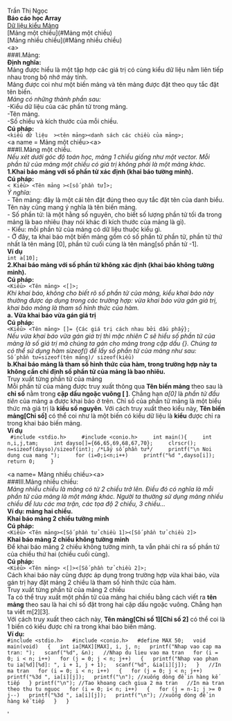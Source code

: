 Trần Thị Ngọc  
**Báo cáo học Array**  
[Dữ liệu kiểu Mảng](#Mảng)  
[Mảng một chiều](#Mảng một chiều)  
[Mảng nhiều chiều](#Mảng nhiều chiều)   
<a name = Mảng><a\>  
###I.Mảng:  
**Định nghĩa:**  
      Mảng được hiểu là một tập hợp các giá trị có cùng kiểu dữ liệu nằm liên tiếp nhau trong bộ nhớ máy tính.  
      Mảng được coi như một biến mảng và tên mảng được đặt theo quy tắc đặt tên biến.  
    *Mảng có những thành phần sau:*  
      -Kiểu dữ liệu của các phần tử trong mảng.    
      -Tên mảng.  
      -Số chiều và kích thước của mỗi chiều.  
**Cú pháp:**  
`<kiểu dữ liệu  ><tên mảng><danh sách các chiều của mảng>;`  
<a name = Mảng một chiều><a\>  
###II.Mảng một chiều.  
*Nếu xét dưới góc độ toán học, mảng 1 chiều giống như một vector. Mỗi phần tử của mảng một chiều có giá trị không phải là một mảng khác.*   
**1.Khai báo mảng với số phần tử xác định (khai báo tường minh).**    
**Cú pháp:**  
`< Kiểu> <Tên mảng ><[số phần tử]>;`    
    *Ý nghĩa:*    
        - Tên mảng: đây là một cái tên đặt đúng theo quy tắc đặt tên của danh biểu. Tên này cũng mang ý nghĩa là tên biến mảng.  
        - Số phần tử: là một hằng số nguyên, cho biết số lượng phần tử tối đa trong mảng là bao nhiêu (hay nói khác đi kích thước của mảng là gì).  
        - Kiểu: mỗi phần tử của mảng có dữ liệu thuộc kiểu gì.  
        - Ở đây, ta khai báo một biến mảng gồm có số phần tử phần tử, phần tử thứ nhất là tên mảng [0], phần tử cuối cùng là tên mảng[số phần tử -1].  
**Ví dụ**  
`int a[10];`  
**2.Khai báo mảng với số phần tử không xác định (khai báo không tường minh).**    
**Cú pháp:**    
`<Kiểu> <Tên mảng> <[]>;`   
        *Khi khai báo, không cho biết rõ số phần tử của mảng, kiểu khai báo này thường được áp dụng trong các trường hợp: vừa khai báo vừa gán giá trị, khai báo mảng là tham số hình thức của hàm.*  
    **a. Vừa khai báo vừa gán giá trị**  
    **Cú pháp:**  
`<Kiểu> <Tên mảng> []= {Các giá trị cách nhau bởi dấu phẩy};`  
     *Nếu vừa khai báo vừa gán giá trị thì mặc nhiên C sẽ hiểu số phần tử của mảng là số giá trị mà chúng ta gán cho mảng trong cặp dấu {}. Chúng ta có thể sử dụng hàm sizeof() để lấy số phần tử của mảng như sau:*  
`Số phần tử=sizeof(tên mảng)/ sizeof(kiểu)`  
    **b.Khai báo mảng là tham số hình thức của hàm, trong trường hợp này ta không cần chỉ định số phần tử của mảng là bao nhiêu.**    
Truy xuất từng phần tử của mảng  
Mỗi phần tử của mảng được truy xuất thông qua **Tên biến mảng** theo sau là **chỉ số** nằm trong **cặp dấu ngoặc vuông [ ]**. Chẳng hạn *a[0]* là *phần tử đầu tiên* của mảng a được khai báo ở trên. Chỉ số của phần tử mảng là một biểu thức mà giá trị là **kiểu số nguyên**.
Với cách truy xuất theo kiểu này, **Tên biến mảng[Chỉ số]** có thể coi như là một biến có kiểu dữ liệu là **kiểu** được chỉ ra trong khai báo biến mảng.  
**Ví dụ**  
   ` #include <stdio.h>    
      #include <conio.h>    
      int main(){    
      int n,i,j,tam;    
      int dayso[]={66,65,69,68,67,70};    
      clrscr();    
      n=sizeof(dayso)/sizeof(int); /*Lấy số phần tử*/    
      printf("\n Noi dung cua mang ");    
      for (i=0;i<n;i++)    
      printf("%d ",dayso[i]);    
      return 0;    
}`

   
     
<a name= Mảng nhiều chiều><a\>  
###III.Mảng nhiều chiều:  
*Mảng nhiều chiều là mảng có từ 2 chiều trở lên. Điều đó có nghĩa là mỗi phần tử của mảng là một mảng khác.
Người ta thường sử dụng mảng nhiều chiều để lưu các ma trận, các tọa độ 2 chiều, 3 chiều…*   
**Ví dụ: mảng hai chiều.**    
**Khai báo mảng 2 chiều tường minh**  
**Cú pháp:**  
`<Kiểu> <Tên mảng><[Số phần tử chiều 1]><[Số phần tử chiều 2]>`    
**Khai báo mảng 2 chiều không tường minh**    
Để khai báo mảng 2 chiều không tường minh, ta vẫn phải chỉ ra số phần tử của chiều thứ hai (chiều cuối cùng).   
**Cú pháp:**   
`<Kiểu> <Tên mảng> <[]><[Số phần tử chiều 2]>;`    
Cách khai báo này cũng được áp dụng trong trường hợp vừa khai báo, vừa gán trị hay đặt mảng 2 chiều là tham số hình thức của hàm.  
Truy xuất từng phần tử của mảng 2 chiều  
Ta có thể truy xuất một phần tử của mảng hai chiều bằng cách viết ra **tên mảng** theo sau là hai chỉ số đặt trong hai cặp dấu ngoặc vuông. Chẳng hạn ta viết m[2][3].  
Với cách truy xuất theo cách này, **Tên mảng[Chỉ số 1][Chỉ số 2]** có thể coi là 1 biến có kiểu được chỉ ra trong khai báo biến mảng.  
**Ví dụ:**  
`#include <stdio.h>  
#include <conio.h>  
#define MAX 50;  
void main(void)  
{  
int ia[MAX][MAX], i, j, n;  
printf("Nhap vao cap ma tran: ");  
scanf("%d", &n);  
//Nhap du lieu vao ma tran  
for (i = 0; i < n; i++)  
for (j = 0; j < n; j++)  
{  
printf("Nhap vao phan tu ia[%d][%d]: ", i + 1, j + 1);  
scanf("%d", &ia[i][j]);  
}  
//In ma tran  
for (i = 0; i < n; i++)  
{  
for (j = 0; j < n; j++)  
printf("%3d ", ia[i][j]);  
printf("\n"); //xuống dòng để in hàng kế tiếp  
}
printf("\n"); //Tao khoang cach giua 2 ma tran  
//In ma tran theo thu tu nguoc  
for (i = 0; i< n; i++)  
{  
for (j = n-1; j >= 0 j--)  
printf("%3d ", ia[i][j]);  
printf("\n"); //xuống dòng để in hàng kế tiếp  
}  
} `  






        




 


'



